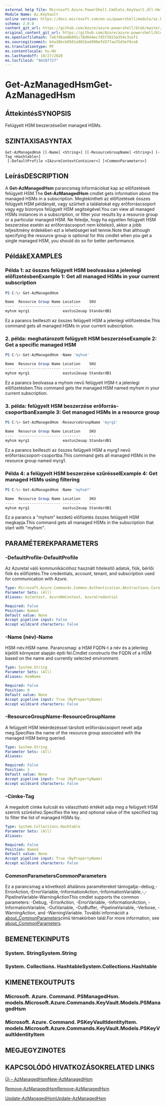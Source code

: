 ```yaml
---
external help file: Microsoft.Azure.PowerShell.Cmdlets.KeyVault.dll-Help.xml
Module Name: Az.KeyVault
online version: https://docs.microsoft.com/en-us/powershell/module/az.keyvault/get-azmanagedhsm
schema: 2.0.0
content_git_url: https://github.com/Azure/azure-powershell/blob/master/src/KeyVault/KeyVault/help/Get-AzManagedHsm.md
original_content_git_url: https://github.com/Azure/azure-powershell/blob/master/src/KeyVault/KeyVault/help/Get-AzManagedHsm.md
ms.openlocfilehash: 7a67d6aa0b891c78d644ec7d5f3923a354c3cef1
ms.sourcegitcommit: b4a38bcb0501a9016a4998efd377aa75d3ef9ce8
ms.translationtype: MT
ms.contentlocale: hu-HU
ms.lasthandoff: 10/27/2020
ms.locfileid: "94187727"
---
```

# <span data-ttu-id="c1c86-101">Get-AzManagedHsm</span><span class="sxs-lookup"><span data-stu-id="c1c86-101">Get-AzManagedHsm</span></span>

## <span data-ttu-id="c1c86-102">Áttekintés</span><span class="sxs-lookup"><span data-stu-id="c1c86-102">SYNOPSIS</span></span>
<span data-ttu-id="c1c86-103">Felügyelt HSM beszerzése</span><span class="sxs-lookup"><span data-stu-id="c1c86-103">Get managed HSMs.</span></span>

## <span data-ttu-id="c1c86-104">SZINTAXISA</span><span class="sxs-lookup"><span data-stu-id="c1c86-104">SYNTAX</span></span>

```
Get-AzManagedHsm [[-Name] <String>] [[-ResourceGroupName] <String>] [-Tag <Hashtable>]
 [-DefaultProfile <IAzureContextContainer>] [<CommonParameters>]
```

## <span data-ttu-id="c1c86-105">Leírás</span><span class="sxs-lookup"><span data-stu-id="c1c86-105">DESCRIPTION</span></span>
<span data-ttu-id="c1c86-106">A **Get-AzManagedHsm** parancsmag információkat kap az előfizetések felügyelt HSM.</span><span class="sxs-lookup"><span data-stu-id="c1c86-106">The **Get-AzManagedHsm** cmdlet gets information about the managed HSMs in a subscription.</span></span> <span data-ttu-id="c1c86-107">Megtekintheti az előfizetések összes felügyelt HSM példányát, vagy szűrheti a találatokat egy erőforráscsoport vagy egy bizonyos felügyelt HSM segítségével.</span><span class="sxs-lookup"><span data-stu-id="c1c86-107">You can view all managed HSMs instances in a subscription, or filter your results by a resource group or a particular managed HSM.</span></span>
<span data-ttu-id="c1c86-108">Ne feledje, hogy ha egyetlen felügyelt HSM beszerzése esetén az erőforráscsoport nem kötelező, akkor a jobb teljesítmény érdekében ezt a lehetőséget kell tennie.</span><span class="sxs-lookup"><span data-stu-id="c1c86-108">Note that although specifying the resource group is optional for this cmdlet when you get a single managed HSM, you should do so for better performance.</span></span>

## <span data-ttu-id="c1c86-109">Példák</span><span class="sxs-lookup"><span data-stu-id="c1c86-109">EXAMPLES</span></span>

### <span data-ttu-id="c1c86-110">Példa 1: az összes felügyelt HSM beolvasása a jelenlegi előfizetésben</span><span class="sxs-lookup"><span data-stu-id="c1c86-110">Example 1: Get all managed HSMs in your current subscription</span></span>
```powershell
PS C:\> Get-AzManagedHsm

Name  Resource Group Name Location    SKU
----  ------------------- --------    ---
myhsm myrg1               eastus2euap StandardB1
```

<span data-ttu-id="c1c86-111">Ez a parancs beilleszti az összes felügyelt HSM a jelenlegi előfizetésbe.</span><span class="sxs-lookup"><span data-stu-id="c1c86-111">This command gets all managed HSMs in your current subscription.</span></span>

### <span data-ttu-id="c1c86-112">2. példa: meghatározott felügyelt HSM beszerzése</span><span class="sxs-lookup"><span data-stu-id="c1c86-112">Example 2: Get a specific managed HSM</span></span>
```powershell
PS C:\> Get-AzManagedHsm -Name 'myhsm'

Name  Resource Group Name Location    SKU
----  ------------------- --------    ---
myhsm myrg1               eastus2euap StandardB1
```

<span data-ttu-id="c1c86-113">Ez a parancs beolvassa a myhsm nevű felügyelt HSM-t a jelenlegi előfizetésben.</span><span class="sxs-lookup"><span data-stu-id="c1c86-113">This command gets the managed HSM named myhsm in your current subscription.</span></span>

### <span data-ttu-id="c1c86-114">3. példa: felügyelt HSM beszerzése erőforrás-csoportban</span><span class="sxs-lookup"><span data-stu-id="c1c86-114">Example 3: Get managed HSMs in a resource group</span></span>
```powershell
PS C:\> Get-AzManagedHsm -ResourceGroupName 'myrg1'

Name  Resource Group Name Location    SKU
----  ------------------- --------    ---
myhsm myrg1               eastus2euap StandardB1
```

<span data-ttu-id="c1c86-115">Ez a parancs beilleszti az összes felügyelt HSM a myrg1 nevű erőforráscsoport-csoportba.</span><span class="sxs-lookup"><span data-stu-id="c1c86-115">This command gets all managed HSMs in the resource group named myrg1.</span></span>

### <span data-ttu-id="c1c86-116">Példa 4: a felügyelt HSM beszerzése szűréssel</span><span class="sxs-lookup"><span data-stu-id="c1c86-116">Example 4: Get managed HSMs using filtering</span></span>
```powershell
PS C:\> Get-AzManagedHsm -Name 'myhsm*'

Name  Resource Group Name Location    SKU
----  ------------------- --------    ---
myhsm myrg1               eastus2euap StandardB1
```

<span data-ttu-id="c1c86-117">Ez a parancs a "myhsm" kezdetű előfizetés összes felügyelt HSM megkapja.</span><span class="sxs-lookup"><span data-stu-id="c1c86-117">This command gets all managed HSMs in the subscription that start with "myhsm".</span></span>

## <span data-ttu-id="c1c86-118">PARAMÉTEREK</span><span class="sxs-lookup"><span data-stu-id="c1c86-118">PARAMETERS</span></span>

### <span data-ttu-id="c1c86-119">-DefaultProfile</span><span class="sxs-lookup"><span data-stu-id="c1c86-119">-DefaultProfile</span></span>
<span data-ttu-id="c1c86-120">Az Azuretal való kommunikációhoz használt hitelesítő adatok, fiók, bérlői fiók és előfizetés.</span><span class="sxs-lookup"><span data-stu-id="c1c86-120">The credentials, account, tenant, and subscription used for communication with Azure.</span></span>

```yaml
Type: Microsoft.Azure.Commands.Common.Authentication.Abstractions.Core.IAzureContextContainer
Parameter Sets: (All)
Aliases: AzContext, AzureRmContext, AzureCredential

Required: False
Position: Named
Default value: None
Accept pipeline input: False
Accept wildcard characters: False
```

### <span data-ttu-id="c1c86-121">-Name (név)</span><span class="sxs-lookup"><span data-stu-id="c1c86-121">-Name</span></span>
<span data-ttu-id="c1c86-122">HSM-név.</span><span class="sxs-lookup"><span data-stu-id="c1c86-122">HSM name.</span></span> <span data-ttu-id="c1c86-123">Parancsmag: a HSM FQDN-t a név és a jelenleg kijelölt környezet alapján építi fel.</span><span class="sxs-lookup"><span data-stu-id="c1c86-123">Cmdlet constructs the FQDN of a HSM based on the name and currently selected environment.</span></span>

```yaml
Type: System.String
Parameter Sets: (All)
Aliases: HsmName

Required: False
Position: 0
Default value: None
Accept pipeline input: True (ByPropertyName)
Accept wildcard characters: False
```

### <span data-ttu-id="c1c86-124">-ResourceGroupName</span><span class="sxs-lookup"><span data-stu-id="c1c86-124">-ResourceGroupName</span></span>
<span data-ttu-id="c1c86-125">A felügyelt HSM lekérdezéssel társított erőforráscsoport nevét adja meg.</span><span class="sxs-lookup"><span data-stu-id="c1c86-125">Specifies the name of the resource group associated with the managed HSM being queried.</span></span>

```yaml
Type: System.String
Parameter Sets: (All)
Aliases:

Required: False
Position: 1
Default value: None
Accept pipeline input: True (ByPropertyName)
Accept wildcard characters: False
```

### <span data-ttu-id="c1c86-126">-Címke</span><span class="sxs-lookup"><span data-stu-id="c1c86-126">-Tag</span></span>
<span data-ttu-id="c1c86-127">A megadott címke kulcsát és választható értékét adja meg a felügyelt HSM szerinti szűréshez.</span><span class="sxs-lookup"><span data-stu-id="c1c86-127">Specifies the key and optional value of the specified tag to filter the list of managed HSMs by.</span></span>

```yaml
Type: System.Collections.Hashtable
Parameter Sets: (All)
Aliases:

Required: False
Position: Named
Default value: None
Accept pipeline input: True (ByPropertyName)
Accept wildcard characters: False
```

### <span data-ttu-id="c1c86-128">CommonParameters</span><span class="sxs-lookup"><span data-stu-id="c1c86-128">CommonParameters</span></span>
<span data-ttu-id="c1c86-129">Ez a parancsmag a következő általános paramétereket támogatja:-debug,-ErrorAction,-ErrorVariable,-InformationAction,-InformationVariable,-,-PipelineVariable-WarningAction</span><span class="sxs-lookup"><span data-stu-id="c1c86-129">This cmdlet supports the common parameters: -Debug, -ErrorAction, -ErrorVariable, -InformationAction, -InformationVariable, -OutVariable, -OutBuffer, -PipelineVariable, -Verbose, -WarningAction, and -WarningVariable.</span></span> <span data-ttu-id="c1c86-130">További információt a [about_CommonParameters](http://go.microsoft.com/fwlink/?LinkID=113216)című témakörben talál.</span><span class="sxs-lookup"><span data-stu-id="c1c86-130">For more information, see [about_CommonParameters](http://go.microsoft.com/fwlink/?LinkID=113216).</span></span>

## <span data-ttu-id="c1c86-131">BEMENETEK</span><span class="sxs-lookup"><span data-stu-id="c1c86-131">INPUTS</span></span>

### <span data-ttu-id="c1c86-132">System. String</span><span class="sxs-lookup"><span data-stu-id="c1c86-132">System.String</span></span>

### <span data-ttu-id="c1c86-133">System. Collections. Hashtable</span><span class="sxs-lookup"><span data-stu-id="c1c86-133">System.Collections.Hashtable</span></span>

## <span data-ttu-id="c1c86-134">KIMENETEK</span><span class="sxs-lookup"><span data-stu-id="c1c86-134">OUTPUTS</span></span>

### <span data-ttu-id="c1c86-135">Microsoft. Azure. Command. PSManagedHsm. models.</span><span class="sxs-lookup"><span data-stu-id="c1c86-135">Microsoft.Azure.Commands.KeyVault.Models.PSManagedHsm</span></span>

### <span data-ttu-id="c1c86-136">Microsoft. Azure. Command. PSKeyVaultIdentityItem. models.</span><span class="sxs-lookup"><span data-stu-id="c1c86-136">Microsoft.Azure.Commands.KeyVault.Models.PSKeyVaultIdentityItem</span></span>

## <span data-ttu-id="c1c86-137">MEGJEGYZI</span><span class="sxs-lookup"><span data-stu-id="c1c86-137">NOTES</span></span>

## <span data-ttu-id="c1c86-138">KAPCSOLÓDÓ HIVATKOZÁSOK</span><span class="sxs-lookup"><span data-stu-id="c1c86-138">RELATED LINKS</span></span>

[<span data-ttu-id="c1c86-139">Új – AzManagedHsm</span><span class="sxs-lookup"><span data-stu-id="c1c86-139">New-AzManagedHsm</span></span>](./New-AzManagedHsm.md)

[<span data-ttu-id="c1c86-140">Remove-AzManagedHsm</span><span class="sxs-lookup"><span data-stu-id="c1c86-140">Remove-AzManagedHsm</span></span>](./Remove-AzManagedHsm.md)

[<span data-ttu-id="c1c86-141">Update-AzManagedHsm</span><span class="sxs-lookup"><span data-stu-id="c1c86-141">Update-AzManagedHsm</span></span>](./Update-AzManagedHsm.md)